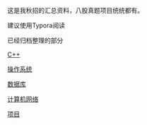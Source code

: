 这是我秋招的汇总资料，八股真题项目统统都有。

建议使用Typora阅读



已经归档整理的部分

[C++](面试/CPP语言相关/README.md)

[操作系统](面试/操作系统/README.md)

[数据库](面试/数据库/README.md)

[计算机网络](面试/计算机网络)

[项目](面试/项目/README.md)

